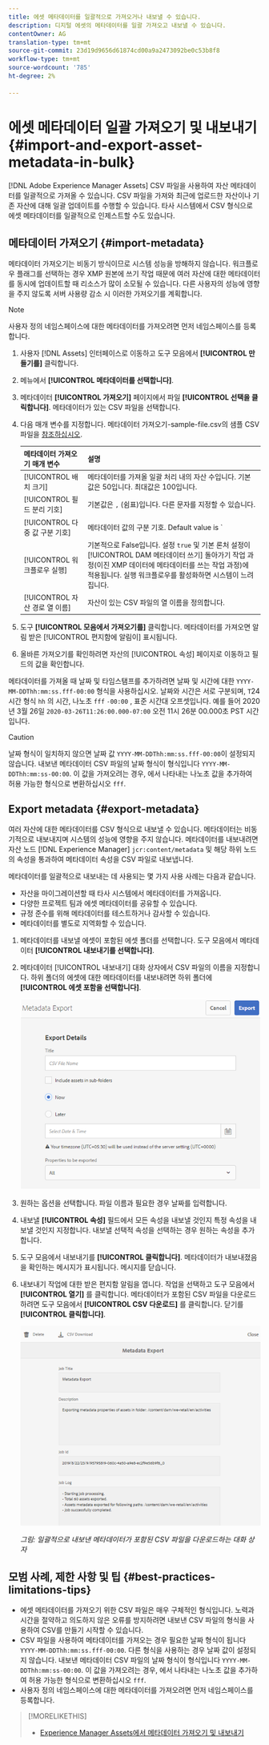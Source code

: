 ```yaml
---
title: 에셋 메타데이터를 일괄적으로 가져오거나 내보낼 수 있습니다.
description: 디지털 에셋의 메타데이터를 일괄 가져오고 내보낼 수 있습니다.
contentOwner: AG
translation-type: tm+mt
source-git-commit: 23d19d9656d61874cd00a9a2473092be0c53b8f8
workflow-type: tm+mt
source-wordcount: '785'
ht-degree: 2%

---
```



# 에셋 메타데이터 일괄 가져오기 및 내보내기 {#import-and-export-asset-metadata-in-bulk}

[!DNL Adobe Experience Manager Assets] CSV 파일을 사용하여 자산 메타데이터를 일괄적으로 가져올 수 있습니다. CSV 파일을 가져와 최근에 업로드한 자산이나 기존 자산에 대해 일괄 업데이트를 수행할 수 있습니다. 타사 시스템에서 CSV 형식으로 에셋 메타데이터를 일괄적으로 인제스트할 수도 있습니다.

## 메타데이터 가져오기 {#import-metadata}

메타데이터 가져오기는 비동기 방식이므로 시스템 성능을 방해하지 않습니다. 워크플로우 플래그를 선택하는 경우 XMP 원본에 쓰기 작업 때문에 여러 자산에 대한 메타데이터를 동시에 업데이트할 때 리소스가 많이 소모될 수 있습니다. 다른 사용자의 성능에 영향을 주지 않도록 서버 사용량 감소 시 이러한 가져오기를 계획합니다.

>[!NOTE]
>
>사용자 정의 네임스페이스에 대한 메타데이터를 가져오려면 먼저 네임스페이스를 등록합니다.

1. 사용자 [!DNL Assets] 인터페이스로 이동하고 도구 모음에서 **[!UICONTROL 만들기를]** 클릭합니다.
1. 메뉴에서 **[!UICONTROL 메타데이터를 선택합니다]**.
1. 메타데이터 **[!UICONTROL 가져오기]** 페이지에서 파일 **[!UICONTROL 선택을 클릭합니다]**. 메타데이터가 있는 CSV 파일을 선택합니다.
1. 다음 매개 변수를 지정합니다. 메타데이터 가져오기-sample-file.csv의 샘플 CSV 파일을 [참조하십시오](assets/metadata-import-sample-file.csv).

   | 메타데이터 가져오기 매개 변수 | 설명 |
   |:---|:---|
   | [!UICONTROL 배치 크기] | 메타데이터를 가져올 일괄 처리 내의 자산 수입니다. 기본값은 50입니다. 최대값은 100입니다. |
   | [!UICONTROL 필드 분리 기호] | 기본값은 `,` (쉼표)입니다. 다른 문자를 지정할 수 있습니다. |
   | [!UICONTROL 다중 값 구분 기호] | 메타데이터 값의 구분 기호. Default value is `|`. |
   | [!UICONTROL 워크플로우 실행] | 기본적으로 False입니다. 설정 `true` 및 기본 론처 설정이 [!UICONTROL DAM 메타데이터 쓰기] 돌아가기 작업 과정(이진 XMP 데이터에 메타데이터를 쓰는 작업 과정)에 적용됩니다. 실행 워크플로우를 활성화하면 시스템이 느려집니다. |
   | [!UICONTROL 자산 경로 열 이름] | 자산이 있는 CSV 파일의 열 이름을 정의합니다. |

1. 도구 **[!UICONTROL 모음에서 가져오기를]** 클릭합니다. 메타데이터를 가져오면 알림 받은 [!UICONTROL 편지함에 알림이] 표시됩니다.

1. 올바른 가져오기를 확인하려면 자산의 [!UICONTROL 속성] 페이지로 이동하고 필드의 값을 확인합니다.

메타데이터를 가져올 때 날짜 및 타임스탬프를 추가하려면 날짜 및 시간에 대한 `YYYY-MM-DDThh:mm:ss.fff-00:00` 형식을 사용하십시오. 날짜와 시간은 서로 구분되며, `T`24시간 형식 `hh` 의 시간, 나노초 `fff` `-00:00` , 표준 시간대 오프셋입니다. 예를 들어 2020년 3월 26일 `2020-03-26T11:26:00.000-07:00` 오전 11시 26분 00.000초 PST 시간입니다.

>[!CAUTION]
>
>날짜 형식이 일치하지 않으면 날짜 값 `YYYY-MM-DDThh:mm:ss.fff-00:00`이 설정되지 않습니다. 내보낸 메타데이터 CSV 파일의 날짜 형식이 형식입니다 `YYYY-MM-DDThh:mm:ss-00:00`. 이 값을 가져오려는 경우, 에서 나타내는 나노초 값을 추가하여 허용 가능한 형식으로 변환하십시오 `fff`.

## Export metadata {#export-metadata}

여러 자산에 대한 메타데이터를 CSV 형식으로 내보낼 수 있습니다. 메타데이터는 비동기적으로 내보내지며 시스템의 성능에 영향을 주지 않습니다. 메타데이터를 내보내려면 자산 노드 [!DNL Experience Manager] `jcr:content/metadata` 및 해당 하위 노드의 속성을 통과하여 메타데이터 속성을 CSV 파일로 내보냅니다.

메타데이터를 일괄적으로 내보내는 데 사용되는 몇 가지 사용 사례는 다음과 같습니다.

* 자산을 마이그레이션할 때 타사 시스템에서 메타데이터를 가져옵니다.
* 다양한 프로젝트 팀과 에셋 메타데이터를 공유할 수 있습니다.
* 규정 준수를 위해 메타데이터를 테스트하거나 감사할 수 있습니다.
* 메타데이터를 별도로 지역화할 수 있습니다.

1. 메타데이터를 내보낼 에셋이 포함된 에셋 폴더를 선택합니다. 도구 모음에서 메타데이터 **[!UICONTROL 내보내기를 선택합니다]**.

1. 메타데이터 [!UICONTROL 내보내기] 대화 상자에서 CSV 파일의 이름을 지정합니다. 하위 폴더의 에셋에 대한 메타데이터를 내보내려면 하위 폴더에 **[!UICONTROL 에셋 포함을 선택합니다]**.

   ![모든 에셋의 메타데이터를](assets/export_metadata_page.png "폴더에 내보내기 위한 인터페이스 및 옵션인터페이스 및 옵션을 사용하여 폴더에 있는 모든 에셋의 메타데이터를 내보낼 수 있습니다")

1. 원하는 옵션을 선택합니다. 파일 이름과 필요한 경우 날짜를 입력합니다.

1. 내보낼 **[!UICONTROL 속성]** 필드에서 모든 속성을 내보낼 것인지 특정 속성을 내보낼 것인지 지정합니다. 내보낼 선택적 속성을 선택하는 경우 원하는 속성을 추가합니다.

1. 도구 모음에서 내보내기를 **[!UICONTROL 클릭합니다]**. 메타데이터가 내보내졌음을 확인하는 메시지가 표시됩니다. 메시지를 닫습니다.

1. 내보내기 작업에 대한 받은 편지함 알림을 엽니다. 작업을 선택하고 도구 모음에서 **[!UICONTROL 열기]** 를 클릭합니다. 메타데이터가 포함된 CSV 파일을 다운로드하려면 도구 모음에서 **[!UICONTROL CSV 다운로드]** 를 클릭합니다. 닫기를 **[!UICONTROL 클릭합니다]**.

   ![일괄적으로 내보낸 메타데이터가 포함된 CSV 파일을 다운로드하는 대화 상자](assets/csv_download.png)

   *그림: 일괄적으로 내보낸 메타데이터가 포함된 CSV 파일을 다운로드하는 대화 상자*

## 모범 사례, 제한 사항 및 팁 {#best-practices-limitations-tips}

* 에셋 메타데이터를 가져오기 위한 CSV 파일은 매우 구체적인 형식입니다. 노력과 시간을 절약하고 의도하지 않은 오류를 방지하려면 내보낸 CSV 파일의 형식을 사용하여 CSV를 만들기 시작할 수 있습니다.
* CSV 파일을 사용하여 메타데이터를 가져오는 경우 필요한 날짜 형식이 됩니다 `YYYY-MM-DDThh:mm:ss.fff-00:00`. 다른 형식을 사용하는 경우 날짜 값이 설정되지 않습니다. 내보낸 메타데이터 CSV 파일의 날짜 형식이 형식입니다 `YYYY-MM-DDThh:mm:ss-00:00`. 이 값을 가져오려는 경우, 에서 나타내는 나노초 값을 추가하여 허용 가능한 형식으로 변환하십시오 `fff`.
* 사용자 정의 네임스페이스에 대한 메타데이터를 가져오려면 먼저 네임스페이스를 등록합니다.

>[!MORELIKETHIS]
>
>* [Experience Manager Assets에서 메타데이터 가져오기 및 내보내기](https://docs.adobe.com/content/help/en/experience-manager-learn/assets/metadata/metadata-import-feature-video-use.html)

